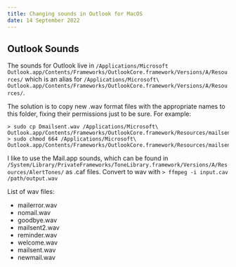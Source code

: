 ```yaml
---
title: Changing sounds in Outlook for MacOS
date: 14 September 2022
---
```


## Outlook Sounds

The sounds for Outlook live in `/Applications/Microsoft Outlook.app/Contents/Frameworks/OutlookCore.framework/Versions/A/Resources/` which is an alias for `/Applications/Microsoft\ Outlook.app/Contents/Frameworks/OutlookCore.framework/Versions/A/Resources/`.

The solution is to copy new .wav format files with the appropriate names to this folder, fixing their permissions just to be sure. For example:

```
> sudo cp Dmailsent.wav /Applications/Microsoft\ Outlook.app/Contents/Frameworks/OutlookCore.framework/Resources/mailsent.wav
> sudo chmod 664 /Applications/Microsoft\ Outlook.app/Contents/Frameworks/OutlookCore.framework/Resources/mailsent.wav
```

I like to use the Mail.app sounds, which can be found in `/System/Library/PrivateFrameworks/ToneLibrary.framework/Versions/A/Resources/AlertTones/` as .caf files. Convert to wav with `> ffmpeg -i input.cav /path/output.wav`

List of wav files:

- mailerror.wav
- nomail.wav
- goodbye.wav
- mailsent2.wav
- reminder.wav
- welcome.wav
- mailsent.wav
- newmail.wav
